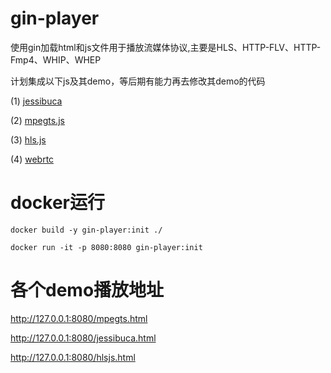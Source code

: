 # gin-player
使用gin加载html和js文件用于播放流媒体协议,主要是HLS、HTTP-FLV、HTTP-Fmp4、WHIP、WHEP

计划集成以下js及其demo，等后期有能力再去修改其demo的代码

(1) [jessibuca](https://github.com/langhuihui/jessibuca)

(2) [mpegts.js](https://github.com/xqq/mpegts.js)

(3) [hls.js](https://github.com/video-dev/hls.js)

(4) [webrtc](https://github.com/cloudflare/workers-sdk/tree/main/templates/stream/webrtc)

# docker运行
```
docker build -y gin-player:init ./

docker run -it -p 8080:8080 gin-player:init

```

# 各个demo播放地址
http://127.0.0.1:8080/mpegts.html

http://127.0.0.1:8080/jessibuca.html

http://127.0.0.1:8080/hlsjs.html